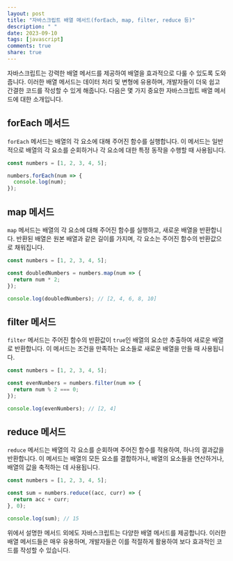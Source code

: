 ```yaml
---
layout: post
title: "자바스크립트 배열 메서드(forEach, map, filter, reduce 등)"
description: " "
date: 2023-09-10
tags: [javascript]
comments: true
share: true
---
```


자바스크립트는 강력한 배열 메서드를 제공하여 배열을 효과적으로 다룰 수 있도록 도와줍니다. 이러한 배열 메서드는 데이터 처리 및 변형에 유용하며, 개발자들이 더욱 쉽고 간결한 코드를 작성할 수 있게 해줍니다. 다음은 몇 가지 중요한 자바스크립트 배열 메서드에 대한 소개입니다.

## forEach 메서드

`forEach` 메서드는 배열의 각 요소에 대해 주어진 함수를 실행합니다. 이 메서드는 일반적으로 배열의 각 요소를 순회하거나 각 요소에 대한 특정 동작을 수행할 때 사용됩니다.

```javascript
const numbers = [1, 2, 3, 4, 5];

numbers.forEach(num => {
  console.log(num);
});
```

## map 메서드

`map` 메서드는 배열의 각 요소에 대해 주어진 함수를 실행하고, 새로운 배열을 반환합니다. 반환된 배열은 원본 배열과 같은 길이를 가지며, 각 요소는 주어진 함수의 반환값으로 채워집니다.

```javascript
const numbers = [1, 2, 3, 4, 5];

const doubledNumbers = numbers.map(num => {
  return num * 2;
});

console.log(doubledNumbers); // [2, 4, 6, 8, 10]
```

## filter 메서드

`filter` 메서드는 주어진 함수의 반환값이 `true`인 배열의 요소만 추출하여 새로운 배열로 반환합니다. 이 메서드는 조건을 만족하는 요소들로 새로운 배열을 만들 때 사용됩니다.

```javascript
const numbers = [1, 2, 3, 4, 5];

const evenNumbers = numbers.filter(num => {
  return num % 2 === 0;
});

console.log(evenNumbers); // [2, 4]
```

## reduce 메서드

`reduce` 메서드는 배열의 각 요소를 순회하며 주어진 함수를 적용하여, 하나의 결과값을 반환합니다. 이 메서드는 배열의 모든 요소를 결합하거나, 배열의 요소들을 연산하거나, 배열의 값을 축적하는 데 사용됩니다.

```javascript
const numbers = [1, 2, 3, 4, 5];

const sum = numbers.reduce((acc, curr) => {
  return acc + curr;
}, 0);

console.log(sum); // 15
```

위에서 설명한 메서드 외에도 자바스크립트는 다양한 배열 메서드를 제공합니다. 이러한 배열 메서드들은 매우 유용하며, 개발자들은 이를 적절하게 활용하여 보다 효과적인 코드를 작성할 수 있습니다.